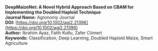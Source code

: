 **DeepMaizeNet: A Novel Hybrid Approach Based on CBAM for Implementing the Doubled Haploid Technique** <br>
**Journal Name:** Agronomy Journal <br>
**DOI:** [https://doi.org/10.1002/agj2.21396](https://doi.org/10.1002/agj2.21396)<br>
**Author:** Ibrahim Ayaz, Fatih Kutlu, Zafer Cömert <br>
**Keywords:** Classification, Deep Learning, Doubled Haploid Maize, Smart Agriculture
